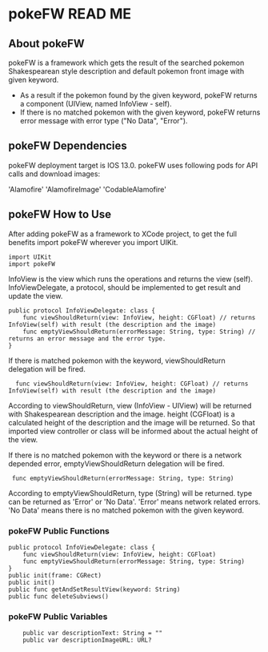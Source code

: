 # pokeFW READ ME

## About pokeFW

pokeFW is a framework which gets the result of the searched pokemon Shakespearean style description and default pokemon front image with given keyword. 
- As a result if the pokemon found by the given keyword, pokeFW returns a component (UIView, named InfoView - self). 
- If there is no matched pokemon with the given keyword, pokeFW returns error message with error type ("No Data", "Error").



## pokeFW Dependencies

pokeFW deployment target is IOS 13.0.
pokeFW uses following pods for API calls and download images:

   'Alamofire'
   'AlamofireImage'
   'CodableAlamofire'

## pokeFW How to Use

After adding pokeFW as a framework to XCode project, to get the full benefits import pokeFW wherever you import UIKit.
```
import UIKit
import pokeFW
```
InfoView is the view which runs the operations and returns the view (self). InfoViewDelegate, a protocol, should be implemented to get result and update the view.
```
public protocol InfoViewDelegate: class {
    func viewShouldReturn(view: InfoView, height: CGFloat) // returns InfoView(self) with result (the description and the image)
    func emptyViewShouldReturn(errorMessage: String, type: String) // returns an error message and the error type. 
}
```

If there is matched pokemon with the keyword, viewShouldReturn delegation will be fired. 
```
  func viewShouldReturn(view: InfoView, height: CGFloat) // returns InfoView(self) with result (the description and the image)
 ```
According to viewShouldReturn, view (InfoView - UIView) will be returned with Shakespearean description and the image. height (CGFloat) is a calculated height of the description and the image will be returned. So that imported view controller or class will be informed about the actual height of the view.

If there is no matched pokemon with the keyword or there is a network depended error, emptyViewShouldReturn delegation will be fired. 
```
 func emptyViewShouldReturn(errorMessage: String, type: String)
 ```
According to emptyViewShouldReturn, type (String) will be returned. type can be returned as 'Error' or 'No Data'. 'Error' means network related errors. 'No Data' means there is no matched pokemon with the given keyword.

### pokeFW Public Functions
```
public protocol InfoViewDelegate: class {
    func viewShouldReturn(view: InfoView, height: CGFloat)
    func emptyViewShouldReturn(errorMessage: String, type: String)
}
public init(frame: CGRect)
public init()
public func getAndSetResultView(keyword: String)
public func deleteSubviews()
```
### pokeFW Public Variables
```
    public var descriptionText: String = ""
    public var descriptionImageURL: URL?
```

